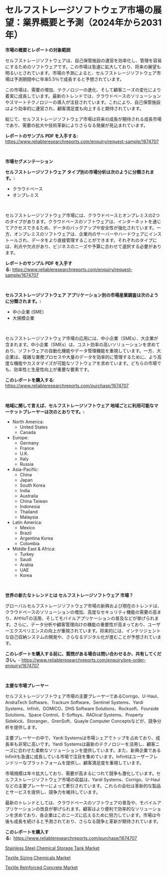 <p><h1>セルフストレージソフトウェア市場の展望：業界概要と予測（2024年から2031年）</h1></p><p><strong>市場の概要とレポートの対象範囲</strong></p>
<p><p>セルフストレージソフトウェアは、自己保管施設の運営を効率化し、管理を容易にするためのソフトウェアです。この市場は急速に拡大しており、将来の展望も明るいとされています。市場の予測によると、セルフストレージソフトウェア市場は予測期間中に年率5.5％で成長すると予想されています。</p><p>この市場は、需要の増加、テクノロジーの進化、そして顧客ニーズの変化により着実に成長しています。最新のトレンドでは、クラウドベースのソリューションやスマートテクノロジーの導入が注目されています。これにより、自己保管施設はより効率的に運営され、顧客満足度も向上すると期待されています。</p><p>総じて、セルフストレージソフトウェア市場は将来の成長が期待される成長市場であり、需要の拡大や技術革新によりさらなる発展が見込まれています。</p></p>
<p><strong>レポートのサンプル PDF を入手する:</strong> <a href="https://www.reliableresearchreports.com/enquiry/request-sample/1674707">https://www.reliableresearchreports.com/enquiry/request-sample/1674707</a></p>
<p>&nbsp;</p>
<p><strong>市場セグメンテーション</strong></p>
<p><strong>セルフストレージソフトウェア タイプ別の市場分析は次のように分類されます。:</strong></p>
<p><ul><li>クラウドベース</li><li>オンプレミス</li></ul></p>
<p>&nbsp;</p>
<p><p>セルフストレージソフトウェア市場には、クラウドベースとオンプレミスの2つのタイプがあります。クラウドベースのソフトウェアは、インターネットを通じてアクセスできるため、データのバックアップや安全性が強化されています。一方、オンプレミスのソフトウェアは、企業内のサーバーやハードウェアにインストールされ、データをより直接管理することができます。それぞれのタイプには、利点や欠点があり、ビジネスのニーズや予算に合わせて選択する必要があります。</p></p>
<p><strong>レポートのサンプル PDF を入手する:</strong>&nbsp;<a href="https://www.reliableresearchreports.com/enquiry/request-sample/1674707">https://www.reliableresearchreports.com/enquiry/request-sample/1674707</a></p>
<p>&nbsp;</p>
<p><strong> セルフストレージソフトウェア アプリケーション別の市場産業調査は次のように分類されます。:</strong></p>
<p><ul><li>中小企業 (SME)</li><li>大規模企業</li></ul></p>
<p>&nbsp;</p>
<p><p>セルフストレージソフトウェア市場の応用には、中小企業（SMEs）、大企業が含まれます。中小企業（SMEs）は、コスト効率の高いソリューションを求めており、ソフトウェアの自動化機能やデータ管理機能を重視しています。一方、大企業は、複雑な業務プロセスや大量のデータを効率的に管理するために、より高度な機能やカスタマイズが可能なソフトウェアを求めています。どちらの市場でも、効率性と生産性向上が重要な要素です。</p></p>
<p><strong>このレポートを購入する:</strong>&nbsp; <a href="https://www.reliableresearchreports.com/purchase/1674707">https://www.reliableresearchreports.com/purchase/1674707</a></p>
<p>&nbsp;</p>
<p><strong>地域に関して言えば、セルフストレージソフトウェア 地域ごとに利用可能なマーケットプレーヤーは次のとおりです。:</strong></p>
<p><ul>
    <li>
        North America:
        <ul>
            <li>United States</li>
            <li>Canada</li>
        </ul>
    </li>
    <li>
        Europe:
        <ul>
            <li>Germany</li>
            <li>France</li>
            <li>U.K.</li>
            <li>Italy</li>
            <li>Russia</li>
        </ul>
    </li>
    <li>
        Asia-Pacific:
        <ul>
            <li>China</li>
            <li>Japan</li>
            <li>South Korea</li>
            <li>India</li>
            <li>Australia</li>
            <li>China Taiwan</li>
            <li>Indonesia</li>
            <li>Thailand</li>
            <li>Malaysia</li>
        </ul>
    </li>
    <li>
        Latin America:
        <ul>
            <li>Mexico</li>
            <li>Brazil</li>
            <li>Argentina Korea</li>
            <li>Colombia</li>
        </ul>
    </li>
    <li>
        Middle East & Africa:
        <ul>
            <li>Turkey</li>
            <li>Saudi</li>
            <li>Arabia</li>
            <li>UAE</li>
            <li>Korea</li>
        </ul>
    </li>
    </ul></p>
<p>&nbsp;</p>
<p><strong>世界の新たなトレンドとは セルフストレージソフトウェア 市場？</strong></p>
<p><p>グローバルセルフストレージソフトウェア市場の新興および現在のトレンドは、クラウドベースのソリューションの増加、高度なセキュリティ機能の需要の高まり、AIやIoTの活用、そしてモバイルアプリケーションの普及などが挙げられます。さらに、データ分析や顧客管理向けの機能の重要性が高まっており、ユーザーエクスペリエンスの向上が重視されています。将来的には、インテリジェントな自己収納システムの開発や、さらなるデジタル化が進むことが予想されています。</p></p>
<p><strong>このレポートを購入する前に、質問がある場合は問い合わせるか、共有してください。</strong>- <a href="https://www.reliableresearchreports.com/enquiry/pre-order-enquiry/1674707">https://www.reliableresearchreports.com/enquiry/pre-order-enquiry/1674707</a></p>
<p>&nbsp;</p>
<p><strong>主要な市場プレーヤー</strong></p>
<p><p>セルフストレージソフトウェア市場の主要プレーヤーであるCorrigo、U-Haul、AndraTech Software、Trackum Software、Sentinel Systems、Yardi Systems、Infinit、DOMICO、DHS Software Solutions、Rocksoft、Fourside Solutions、Space Control、E-Softsys、RADical Systems、Property Sidekick、Storanger、GrenSoft、Quayle Computer Conceptsなどが、競争分析を提供します。</p><p>主要プレーヤーの中で、Yardi Systemsは市場シェアでトップを占めており、成長率も非常に高いです。Yardi Systemsは最新のテクノロジーを活用し、顧客ニーズに合わせた柔軟なソリューションを提供しています。また、新興企業であるInfinitも急速に成長している市場で注目を集めています。Infinitはユーザーフレンドリーなプラットフォームを提供し、顧客満足度を重視しています。</p><p>市場規模は年々拡大しており、需要が高まるにつれて競争も激化しています。セルフストレージソフトウェア市場の収益は、Yardi Systems、Corrigo、U-Haulなどの主要プレーヤーによって牽引されています。これらの会社は革新的な製品とサービスを提供し、競争力を維持しています。</p><p>最新のトレンドとしては、クラウドベースのソフトウェアの普及や、モバイルアプリケーションの改良が挙げられます。顧客はより便利で効率的なソリューションを求めており、各企業はこのニーズに応えるために努力しています。市場は今後も成長を続けると予測されており、さらなる競争と革新が期待されています。</p></p>
<p><strong>このレポートを購入する:</strong>&nbsp;&nbsp;<a href="https://www.reliableresearchreports.com/purchase/1674707">https://www.reliableresearchreports.com/purchase/1674707</a></p>
<p><p><a href="https://github.com/bmorecock/Market-Research-Report-List-2/blob/main/stainless-steel-chemical-storage-tank-market.md">Stainless Steel Chemical Storage Tank Market</a></p><p><a href="https://github.com/yemakinde/Market-Research-Report-List-1/blob/main/textile-sizing-chemicals-market.md">Textile Sizing Chemicals Market</a></p><p><a href="https://github.com/jsmusil/Market-Research-Report-List-2/blob/main/textile-reinforced-concrete-market.md">Textile Reinforced Concrete Market</a></p></p>